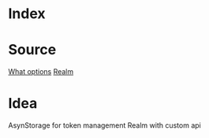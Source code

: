 # Index

# Source

[What options](https://blog.logrocket.com/creating-offline-first-react-native-app/)
[Realm](https://www.youtube.com/watch?v=WiXs0JbA3_k&ab_channel=notJust%E2%80%A4dev)

# Idea

AsynStorage for token management
Realm with custom api 